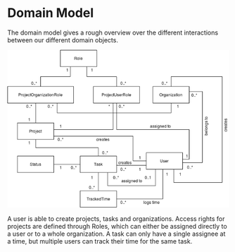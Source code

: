 # Domain Model

The domain model gives a rough overview over the different interactions between our different domain objects. 


![DomainModel](../../../img/trckr_domain_model.png)


A user is able to create projects, tasks and organizations. Access rights for projects are defined through Roles, which can either be assigned directly to a user or to a whole organization. A task can only have a single assignee at a time, but multiple users can track their time for the same task.
